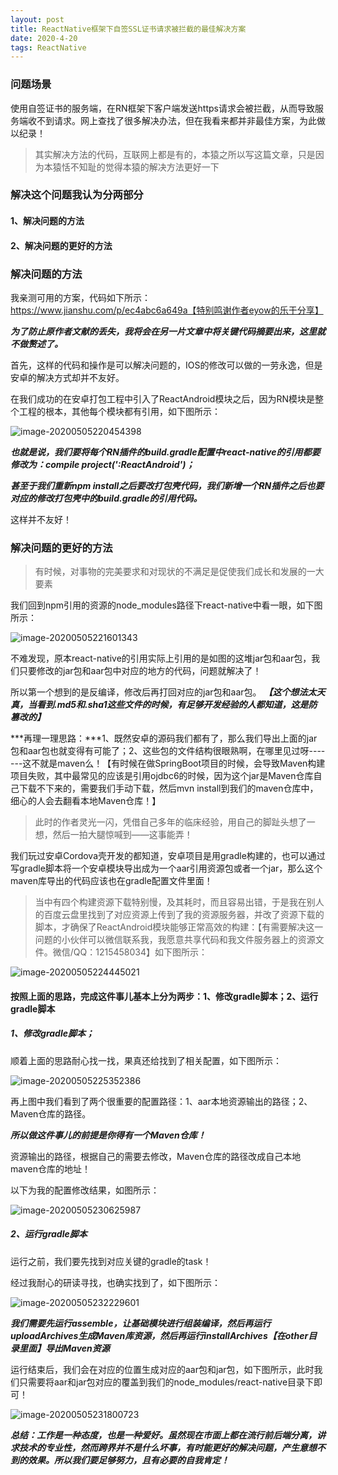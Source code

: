 ```yaml
---
layout: post
title: ReactNative框架下自签SSL证书请求被拦截的最佳解决方案
date: 2020-4-20
tags: ReactNative   
---
```


### 问题场景

​使用自签证书的服务端，在RN框架下客户端发送https请求会被拦截，从而导致服务端收不到请求。网上查找了很多解决办法，但在我看来都并非最佳方案，为此做以纪录！

>其实解决方法的代码，互联网上都是有的，本猿之所以写这篇文章，只是因为本猿恬不知耻的觉得本猿的解决方法更好一下

### 解决这个问题我认为分两部分

#### 1、解决问题的方法

#### 2、解决问题的更好的方法

### 解决问题的方法

我亲测可用的方案，代码如下所示：https://www.jianshu.com/p/ec4abc6a649a【特别鸣谢作者eyow的乐于分享】

***为了防止原作者文献的丢失，我将会在另一片文章中将关键代码摘要出来，这里就不做赘述了。***

首先，这样的代码和操作是可以解决问题的，IOS的修改可以做的一劳永逸，但是安卓的解决方式却并不友好。

在我们成功的在安卓打包工程中引入了ReactAndroid模块之后，因为RN模块是整个工程的根本，其他每个模块都有引用，如下图所示：

![image-20200505220454398](https://mashaojie.cn/blog/source/typora-user-images/image-20200505220454398.png)

***也就是说，我们要将每个RN插件的build.gradle配置中react-native的引用都要修改为：compile project(':ReactAndroid')；***

***甚至于我们重新npm install之后要改打包壳代码，我们新增一个RN插件之后也要对应的修改打包壳中的build.gradle的引用代码。***

这样并不友好！

### 解决问题的更好的方法

> 有时候，对事物的完美要求和对现状的不满足是促使我们成长和发展的一大要素

我们回到npm引用的资源的node_modules路径下react-native中看一眼，如下图所示：

![image-20200505221601343](https://mashaojie.cn/blog/source/typora-user-images/image-20200505221601343.png)

不难发现，原本react-native的引用实际上引用的是如图的这堆jar包和aar包，我们只要修改的jar包和aar包中对应的地方的代码，问题就解决了！

所以第一个想到的是反编译，修改后再打回对应的jar包和aar包。
***【这个想法太天真，当看到.md5和.sha1这些文件的时候，有足够开发经验的人都知道，这是防篡改的】***

***再理一理思路：***1、既然安卓的源码我们都有了，那么我们导出上面的jar包和aar包也就变得有可能了；2、这些包的文件结构很眼熟啊，在哪里见过呀-------这不就是maven么！【有时候在做SpringBoot项目的时候，会导致Maven构建项目失败，其中最常见的应该是引用ojdbc6的时候，因为这个jar是Maven仓库自己下载不下来的，需要我们手动下载，然后mvn install到我们的maven仓库中，细心的人会去翻看本地Maven仓库！】

> 此时的作者灵光一闪，凭借自己多年的临床经验，用自己的脚趾头想了一想，然后一拍大腿惊喊到——这事能弄！

我们玩过安卓Cordova壳开发的都知道，安卓项目是用gradle构建的，也可以通过写gradle脚本将一个安卓模块导出成为一个aar引用资源包或者一个jar，那么这个maven库导出的代码应该也在gradle配置文件里面！

> 当中有四个构建资源下载特别慢，及其耗时，而且容易出错，于是我在别人的百度云盘里找到了对应资源上传到了我的资源服务器，并改了资源下载的脚本，才确保了ReactAndroid模块能够正常高效的构建：【有需要解决这一问题的小伙伴可以微信联系我，我愿意共享代码和我文件服务器上的资源文件。微信/QQ：1215458034】如下图所示：

![image-20200505224445021](https://mashaojie.cn/blog/source/typora-user-images/image-20200505224445021.png)

#### 按照上面的思路，完成这件事儿基本上分为两步：1、修改gradle脚本；2、运行gradle脚本

##### 1、修改gradle脚本；

顺着上面的思路耐心找一找，果真还给找到了相关配置，如下图所示：

![image-20200505225352386](https://mashaojie.cn/blog/source/typora-user-images/image-20200505225352386.png)

再上图中我们看到了两个很重要的配置路径：1、aar本地资源输出的路径；2、Maven仓库的路径。

***所以做这件事儿的前提是你得有一个Maven仓库！***

资源输出的路径，根据自己的需要去修改，Maven仓库的路径改成自己本地maven仓库的地址！

以下为我的配置修改结果，如图所示：

![image-20200505230625987](https://mashaojie.cn/blog/source/typora-user-images/image-20200505230625987.png)

##### 2、运行gradle脚本

运行之前，我们要先找到对应关键的gradle的task！

经过我耐心的研读寻找，也确实找到了，如下图所示：

![image-20200505232229601](https://mashaojie.cn/blog/source/typora-user-images/image-20200505232229601.png)

***我们需要先运行assemble，让基础模块进行组装编译，然后再运行uploadArchives生成Maven库资源，然后再运行installArchives【在other目录里面】导出Maven资源***

运行结束后，我们会在对应的位置生成对应的aar包和jar包，如下图所示，此时我们只需要将aar和jar包对应的覆盖到我们的node_modules/react-native目录下即可！

![image-20200505231800723](https://mashaojie.cn/blog/source/typora-user-images/image-20200505231800723.png)

***总结：工作是一种态度，也是一种爱好。虽然现在市面上都在流行前后端分离，讲求技术的专业性，然而跨界并不是什么坏事，有时能更好的解决问题，产生意想不到的效果。所以我们要足够努力，且有必要的自我肯定！***